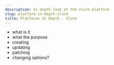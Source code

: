 ```yaml
---
description: In depth look at the slurm platform
slug: platform-in-depth-slurm
title: Platforms In Depth - Slurm
---
```


- what is it
- what the purpose
- creating
- updating
- patching
- changing options?